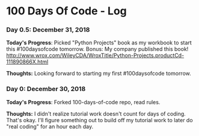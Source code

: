 # 100 Days Of Code - Log

### Day 0.5: December 31, 2018


**Today's Progress**: Picked "Python Projects" book as my workbook to start this #100daysofcode tomorrow. Bonus: My company published this book! http://www.wrox.com/WileyCDA/WroxTitle/Python-Projects.productCd-111890866X.html

**Thoughts:** Looking forward to starting my first #100daysofcode tomorrow.




### Day 0: December 30, 2018


**Today's Progress**: Forked 100-days-of-code repo, read rules.

**Thoughts:** I didn't realize tutorial work doesn't count for days of coding. That's okay. I'll figure something out to build off my tutorial work to later do "real coding" for an hour each day.

